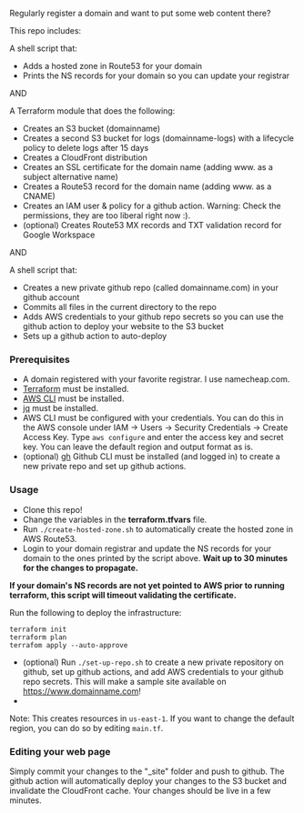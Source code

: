 Regularly register a domain and want to put some web content there?

This repo includes:

A shell script that:
* Adds a hosted zone in Route53 for your domain
* Prints the NS records for your domain so you can update your registrar

AND

A Terraform module that does the following:
* Creates an S3 bucket (domainname)
* Creates a second S3 bucket for logs (domainname-logs) with a lifecycle policy to delete logs after 15 days
* Creates a CloudFront distribution
* Creates an SSL certificate for the domain name (adding www. as a subject alternative name)
* Creates a Route53 record for the domain name (adding www. as a CNAME)
* Creates an IAM user & policy for a github action.  Warning: Check the permissions, they are too liberal right now :).
* (optional) Creates Route53 MX records and TXT validation record for Google Workspace
  
AND

A shell script that:
* Creates a new private github repo (called domainname.com) in your github account
* Commits all files in the current directory to the repo
* Adds AWS credentials to your github repo secrets so you can use the github action to deploy your website to the S3 bucket
* Sets up a github action to auto-deploy




### Prerequisites

* A domain registered with your favorite registrar.  I use namecheap.com.
* [Terraform](https://developer.hashicorp.com/terraform/tutorials/aws-get-started/install-cli) must be installed.
* [AWS CLI](https://docs.aws.amazon.com/cli/latest/userguide/install-cliv2.html) must be installed.
* [jq](https://jqlang.github.io/jq/) must be installed.
* AWS CLI must be configured with your credentials. You can do this in the AWS console under IAM -> Users -> Security Credentials -> Create Access Key.    Type `aws configure` and enter the access key and secret key.  You can leave the default region and output format as is.
* (optional) [gh](https://cli.github.com) Github CLI must be installed (and logged in) to create a new private repo and set up github actions.


### Usage

* Clone this repo!
* Change the variables in the **terraform.tfvars** file.
* Run `./create-hosted-zone.sh` to automatically create the hosted zone in AWS Route53.
* Login to your domain registrar and update the NS records for your domain to the ones printed by the script above.  **Wait up to 30 minutes for the changes to propagate.**
  
**If your domain's NS records are not yet pointed to AWS prior to running terraform, this script will timeout validating the certificate.**

Run the following to deploy the infrastructure:
```
terraform init
terraform plan
terrafom apply --auto-approve
```
* (optional) Run `./set-up-repo.sh` to create a new private repository on github, set up github actions, and add AWS credentials to your github repo secrets.   This will make a sample site available on https://www.domainname.com!  
* 
Note: This creates resources in `us-east-1`.  If you want to change the default region, you can do so by editing `main.tf`.


### Editing your web page

Simply commit your changes to the "_site" folder and push to github.  The github action will automatically deploy your changes to the S3 bucket and invalidate the CloudFront cache.  Your changes should be live in a few minutes.